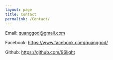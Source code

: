 ```yaml
---
layout: page
title: Contact
permalink: /Contact/
---
```

Email: quanggod@gmail.com

Facebook: https://www.facebook.com/quanggod/

Github: https://github.com/96light